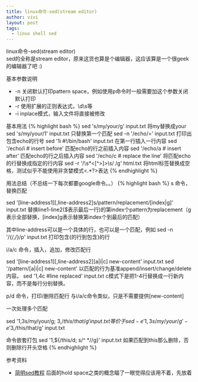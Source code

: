 ```yaml
---
title: linux命令-sed(stream editor)
author: vivi
layout: post
tags:
  - linux shell sed
---
```

linux命令-sed(stream editor)  
sed的全称是stream editor，原来这货也算是个编辑器，这应该算是一个很geek的编辑器了吧 :)

基本参数说明

- -n 关闭默认打印pattern space，例如使用p命令时一般需要加这个参数关闭默认打印
- -r 使用扩展的正则表达式，\d\s等
- -i inplace模式，输入文件将直接被修改


基本用法
{% highlight bash %}
sed 's/my/your/g' input.txt 将my替换成your
sed 's/my/your/1' input.txt 只替换第一个匹配
sed -n '/echo/=' input.txt 打印出包含echo的行号
sed '1i #!/bin/bash' input.txt 在第一行插入一行内容
sed '/echo/i # insert before' 匹配echo的行之前插入内容
sed '/echo/a # insert after' 匹配echo的行之后插入内容
sed '/echo/c # replace the line' 将匹配echo的行替换成指定的行内容
sed -r '/\s*&lt;[^&gt;]*&gt;\s*/ /g' html.txt 将html标签替换成空格，测试似乎不能使用非贪婪模式&lt;.*?&gt;表达
{% endhighlight %}

用法总结（不总结一下每次都要google命令。。）
{% highlight bash %}
s 命令，替换匹配

sed '[line-address1][,line-address2]s/pattern/replacement/[index|g]' input.txt
替换line1-line2($表示最后一行)的第index个pattern为replacement（g表示全部替换，[index]g表示替换第index个到最后的匹配）

其中line-address可以是一个具体的行，也可以是一个匹配，例如
sed -n '/{/,/}/p' input.txt 打印包含{的行到包含}的行

i/a/c 命令，插入，追加，修改匹配行

sed '[line-address1][,line-address2][a|i|c] new-content' input.txt
sed '/pattern/[a|i|c] new-content' 以匹配的行为基准append/insert/change/delete内容。
sed '1,4c #line replaced' input.txt c模式下是把1-4行替换成一行新内容，而不是每行分别替换。

p/d 命令，打印/删除匹配行
与i/a/c命令类似，只是不需要提供[new-content]

一次处理多个匹配

sed '1,3s/my/your/g; 3,$/this/that/g' input.txt 等价于
sed -e '1,3s/my/your/g' -e '3,$/this/that/g' input.txt

命令嵌套打包
sed '1,${/this/d; s/^ *//g}' input.txt 如果匹配到this那么删除，否则删除行开头空格
{% endhighlight %}

参考资料

- [简明sed教程](http://coolshell.cn/articles/9104.html) 后面的hold space之类的概念瞄了一眼觉得应该用不着，先放着
